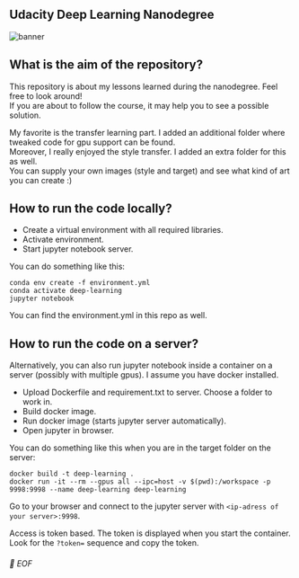 ## Udacity Deep Learning Nanodegree 
<!---
![banner](deep_learning_banner.gif)
-->
![banner](https://github.com/MUCSEB/deep-learning/blob/main/deep_learning_banner.gif)
## What is the aim of the repository?

This repository is about my lessons learned during the nanodegree. Feel free to look around! \
If you are about to follow the course, it may help you to see a possible solution.

My favorite is the transfer learning part. I added an additional folder where tweaked code for gpu support can be found. \
Moreover, I really enjoyed the style transfer. I added an extra folder for this as well. \
You can supply your own images (style and target) and see what kind of art you can create :)

## How to run the code locally?
- Create a virtual environment with all required libraries.
- Activate environment.
- Start jupyter notebook server.

You can do something like this:

```
conda env create -f environment.yml
conda activate deep-learning
jupyter notebook
```
You can find the environment.yml in this repo as well.

## How to run the code on a server?
Alternatively, you can also run jupyter notebook inside a container on a server (possibly with multiple gpus).
I assume you have docker installed.

- Upload Dockerfile and requirement.txt to server. Choose a folder to work in.
- Build docker image.
- Run docker image (starts jupyter server automatically).
- Open jupyter in browser.

You can do something like this when you are in the target folder on the server:

```
docker build -t deep-learning .
docker run -it --rm --gpus all --ipc=host -v $(pwd):/workspace -p 9998:9998 --name deep-learning deep-learning
```

Go to your browser and connect to the jupyter server with `<ip-adress of your server>:9998`.

Access is token based. The token is displayed when you start the container. Look for the `?token=` sequence and copy the token.

###### 💾 EOF
